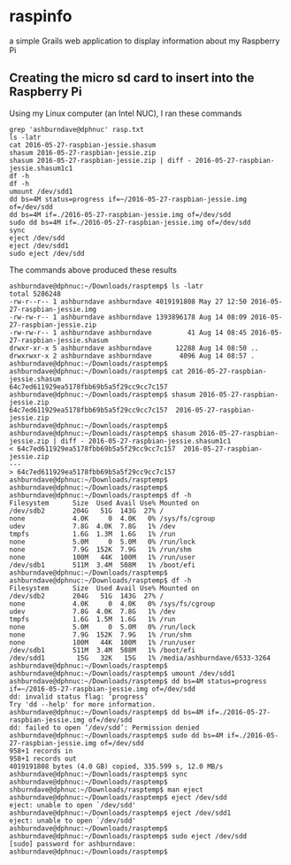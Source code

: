 # raspinfo
a simple Grails web application to display information about my Raspberry Pi

## Creating the micro sd card to insert into the Raspberry Pi

Using my Linux computer (an Intel NUC), I ran these commands

    grep 'ashburndave@dphnuc' rasp.txt
    ls -latr
    cat 2016-05-27-raspbian-jessie.shasum
    shasum 2016-05-27-raspbian-jessie.zip
    shasum 2016-05-27-raspbian-jessie.zip | diff - 2016-05-27-raspbian-jessie.shasum1c1
    df -h
    df -h
    umount /dev/sdd1
    dd bs=4M status=progress if=~/2016-05-27-raspbian-jessie.img of=/dev/sdd
    dd bs=4M if=./2016-05-27-raspbian-jessie.img of=/dev/sdd
    sudo dd bs=4M if=./2016-05-27-raspbian-jessie.img of=/dev/sdd
    sync
    eject /dev/sdd
    eject /dev/sdd1
    sudo eject /dev/sdd

The commands above produced these results

    ashburndave@dphnuc:~/Downloads/rasptemp$ ls -latr
    total 5286248
    -rw-r--r-- 1 ashburndave ashburndave 4019191808 May 27 12:50 2016-05-27-raspbian-jessie.img
    -rw-rw-r-- 1 ashburndave ashburndave 1393896178 Aug 14 08:09 2016-05-27-raspbian-jessie.zip
    -rw-rw-r-- 1 ashburndave ashburndave         41 Aug 14 08:45 2016-05-27-raspbian-jessie.shasum
    drwxr-xr-x 5 ashburndave ashburndave      12288 Aug 14 08:50 ..
    drwxrwxr-x 2 ashburndave ashburndave       4096 Aug 14 08:57 .
    ashburndave@dphnuc:~/Downloads/rasptemp$ 
    ashburndave@dphnuc:~/Downloads/rasptemp$ cat 2016-05-27-raspbian-jessie.shasum
    64c7ed611929ea5178fbb69b5a5f29cc9cc7c157
    ashburndave@dphnuc:~/Downloads/rasptemp$ shasum 2016-05-27-raspbian-jessie.zip
    64c7ed611929ea5178fbb69b5a5f29cc9cc7c157  2016-05-27-raspbian-jessie.zip
    ashburndave@dphnuc:~/Downloads/rasptemp$ 
    ashburndave@dphnuc:~/Downloads/rasptemp$ shasum 2016-05-27-raspbian-jessie.zip | diff - 2016-05-27-raspbian-jessie.shasum1c1
    < 64c7ed611929ea5178fbb69b5a5f29cc9cc7c157  2016-05-27-raspbian-jessie.zip
    ---
    > 64c7ed611929ea5178fbb69b5a5f29cc9cc7c157
    ashburndave@dphnuc:~/Downloads/rasptemp$ 
    ashburndave@dphnuc:~/Downloads/rasptemp$ 
    ashburndave@dphnuc:~/Downloads/rasptemp$ df -h
    Filesystem      Size  Used Avail Use% Mounted on
    /dev/sdb2       204G   51G  143G  27% /
    none            4.0K     0  4.0K   0% /sys/fs/cgroup
    udev            7.8G  4.0K  7.8G   1% /dev
    tmpfs           1.6G  1.3M  1.6G   1% /run
    none            5.0M     0  5.0M   0% /run/lock
    none            7.9G  152K  7.9G   1% /run/shm
    none            100M   44K  100M   1% /run/user
    /dev/sdb1       511M  3.4M  508M   1% /boot/efi
    ashburndave@dphnuc:~/Downloads/rasptemp$ 
    ashburndave@dphnuc:~/Downloads/rasptemp$ df -h
    Filesystem      Size  Used Avail Use% Mounted on
    /dev/sdb2       204G   51G  143G  27% /
    none            4.0K     0  4.0K   0% /sys/fs/cgroup
    udev            7.8G  4.0K  7.8G   1% /dev
    tmpfs           1.6G  1.5M  1.6G   1% /run
    none            5.0M     0  5.0M   0% /run/lock
    none            7.9G  152K  7.9G   1% /run/shm
    none            100M   44K  100M   1% /run/user
    /dev/sdb1       511M  3.4M  508M   1% /boot/efi
    /dev/sdd1        15G   32K   15G   1% /media/ashburndave/6533-3264
    ashburndave@dphnuc:~/Downloads/rasptemp$ 
    ashburndave@dphnuc:~/Downloads/rasptemp$ umount /dev/sdd1
    ashburndave@dphnuc:~/Downloads/rasptemp$ dd bs=4M status=progress if=~/2016-05-27-raspbian-jessie.img of=/dev/sdd
    dd: invalid status flag: ‘progress’
    Try 'dd --help' for more information.
    ashburndave@dphnuc:~/Downloads/rasptemp$ dd bs=4M if=./2016-05-27-raspbian-jessie.img of=/dev/sdd
    dd: failed to open ‘/dev/sdd’: Permission denied
    ashburndave@dphnuc:~/Downloads/rasptemp$ sudo dd bs=4M if=./2016-05-27-raspbian-jessie.img of=/dev/sdd
    958+1 records in
    958+1 records out
    4019191808 bytes (4.0 GB) copied, 335.599 s, 12.0 MB/s
    ashburndave@dphnuc:~/Downloads/rasptemp$ sync
    ashburndave@dphnuc:~/Downloads/rasptemp$ 
    shburndave@dphnuc:~/Downloads/rasptemp$ man eject
    ashburndave@dphnuc:~/Downloads/rasptemp$ eject /dev/sdd
    eject: unable to open `/dev/sdd'
    ashburndave@dphnuc:~/Downloads/rasptemp$ eject /dev/sdd1
    eject: unable to open `/dev/sdd'
    ashburndave@dphnuc:~/Downloads/rasptemp$ 
    ashburndave@dphnuc:~/Downloads/rasptemp$ sudo eject /dev/sdd
    [sudo] password for ashburndave: 
    ashburndave@dphnuc:~/Downloads/rasptemp$ 


